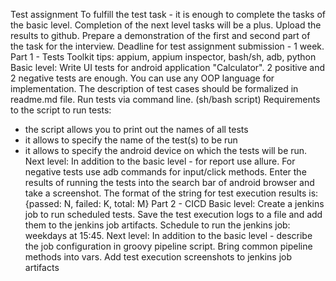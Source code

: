 Test assignment
To fulfill the test task - it is enough to complete the tasks of the basic level. Completion of the
next level tasks will be a plus.
Upload the results to github.
Prepare a demonstration of the first and second part of the task for the interview.
Deadline for test assignment submission - 1 week.
Part 1 - Tests
Toolkit tips: appium, appium inspector, bash/sh, adb, python
Basic level:
Write UI tests for android application "Calculator". 2 positive and 2 negative tests are
enough. You can use any OOP language for implementation.
The description of test cases should be formalized in readme.md file.
Run tests via command line. (sh/bash script)
Requirements to the script to run tests:
- the script allows you to print out the names of all tests
- it allows to specify the name of the test(s) to be run
- it allows to specify the android device on which the tests will be run.
Next level:
In addition to the basic level - for report use allure. For negative tests use adb commands for
input/click methods. Enter the results of running the tests into the search bar of android
browser and take a screenshot.
The format of the string for test execution results is: {passed: N, failed: K, total: M}
Part 2 - CICD
Basic level:
Create a jenkins job to run scheduled tests. Save the test execution logs to a file and add
them to the jenkins job artifacts.
Schedule to run the jenkins job: weekdays at 15:45.
Next level:
In addition to the basic level - describe the job configuration in groovy pipeline script.
Bring common pipeline methods into vars.
Add test execution screenshots to jenkins job artifacts
